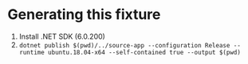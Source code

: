 # Generating this fixture

1. Install .NET SDK (6.0.200)
1. `dotnet publish $(pwd)/../source-app --configuration Release --runtime ubuntu.18.04-x64 --self-contained true --output $(pwd)`

